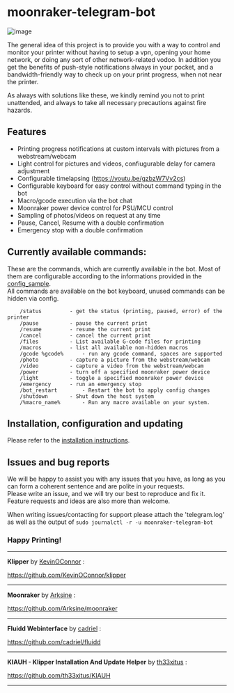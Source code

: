 # moonraker-telegram-bot

![image](https://user-images.githubusercontent.com/51682059/140623765-3b839b4b-40c2-4f87-8969-6cb609f2c5f1.png)


The general idea of this project is to provide you with a way to control and monitor your printer without having to setup a vpn, opening your home network, or doing any sort of other network-related vodoo.
In addition you get the benefits of push-style notifications always in your pocket, and a bandwidth-friendly way to check up on your print progress, when not near the printer.

As always with solutions like these, we kindly remind you not to print unattended, and always to take all necessary precautions against fire hazards.





## Features
- Printing progress notifications at custom intervals with pictures from a webstream/webcam
- Light control for pictures and videos, confiugurable delay for camera adjustment
- Configurable timelapsing (https://youtu.be/gzbzW7Vv2cs)
- Configurable keyboard for easy control without command typing in the bot
- Macro/gcode execution via the bot chat
- Moonraker power device control for PSU/MCU control
- Sampling of photos/videos on request at any time
- Pause, Cancel, Resume with a double confirmation 
- Emergency stop with a double confirmation


## Currently available commands:

These are the commands, which are currently available in the bot. Most of them are configurable according to the informations provided in the [config_sample](docs/config_sample.md).  
All commands are available on the bot keyboard, unused commands can be hidden via config.

```
	/status			- get the status (printing, paused, error) of the printer
	/pause			- pause the current print
	/resume			- resume the current print
	/cancel			- cancel the current print
	/files			- List available G-code files for printing
	/macros			- list all available non-hidden macros
	/gcode %gcode%		- run any gcode command, spaces are supported
	/photo 			- capture a picture from the webstream/webcam
	/video 			- capture a video from the webstream/webcam
	/power			- turn off a specified moonraker power device
	/light			- toggle a specified moonraker power device
	/emergency		- run an emergency stop
	/bot_restart		- Restart the bot to apply config changes
	/shutdown		- Shut down the host system
	/%macro_name%		- Run any macro available on your system.
```

## Installation, configuration and updating

Please refer to the [installation instructions](docs/installation.md).


## Issues and bug reports

We will be happy to assist you with any issues that you have, as long as you can form a coherent sentence and are polite in your requests.  
Please write an issue, and we will try our best to reproduce and fix it.  
Feature requests and ideas are also more than welcome.

When writing issues/contacting for support please attach the 'telegram.log' as well as the output of `sudo journalctl -r -u moonraker-telegram-bot`




### Happy Printing!





---

**Klipper** by [KevinOConnor](https://github.com/KevinOConnor) :

https://github.com/KevinOConnor/klipper

---
**Moonraker** by [Arksine](https://github.com/Arksine) :

https://github.com/Arksine/moonraker

---

**Fluidd Webinterface** by [cadriel](https://github.com/cadriel) :

https://github.com/cadriel/fluidd

---

**KIAUH - Klipper Installation And Update Helper** by [th33xitus](https://github.com/th33xitus) :

https://github.com/th33xitus/KIAUH

---
